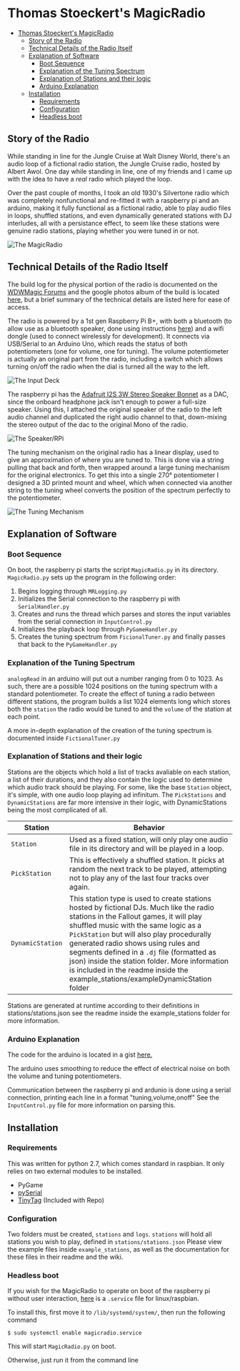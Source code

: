 # Thomas Stoeckert's MagicRadio

- [Thomas Stoeckert's MagicRadio](#thomas-stoeckerts-magicradio)
    - [Story of the Radio](#story-of-the-radio)
    - [Technical Details of the Radio Itself](#technical-details-of-the-radio-itself)
    - [Explanation of Software](#explanation-of-software)
        - [Boot Sequence](#boot-sequence)
        - [Explanation of the Tuning Spectrum](#explanation-of-the-tuning-spectrum)
        - [Explanation of Stations and their logic](#explanation-of-stations-and-their-logic)
        - [Arduino Explanation](#arduino-explanation)
    - [Installation](#installation)
        - [Requirements](#requirements)
        - [Configuration](#configuration)
        - [Headless boot](#headless-boot)

## Story of the Radio
While standing in line for the Jungle Cruise at Walt Disney World, there's an audio loop of a fictional radio station, the Jungle Cruise radio, hosted by Albert Awol. One day while standing in line, one of my friends and I came up with the idea to have a _real_ radio which played the loop. 

Over the past couple of months, I took an old 1930's Silvertone radio which was completely nonfunctional and re-fitted it with a raspberry pi and an arduino, making it fully functional as a fictional radio, able to play audio files in loops, shuffled stations, and even dynamically generated stations with DJ interludes, all with a persistance effect, to seem like these stations were genuine radio stations, playing whether you were tuned in or not. 

![The MagicRadio](https://i.imgur.com/pOTWmiq.jpg?1)


## Technical Details of the Radio Itself
The build log for the physical portion of the radio is documented on the [WDWMagic Forums](https://forums.wdwmagic.com/threads/the-magicradio-feat-the-jungle-cruises-albert-awol.945308/) and the google photos album of the build is located [here](https://photos.app.goo.gl/fU9hhGLBr1hyLAPs6), but a brief summary of the technical details are listed here for ease of access.

The radio is powered by a 1st gen Raspberry Pi B+, with both a bluetooth (to allow use as a bluetooth speaker, done using instructions [here](https://gist.github.com/mill1000/74c7473ee3b4a5b13f6325e9994ff84c)) and a wifi dongle (used to connect wirelessly for development). It connects via USB/Serial to an Arduino Uno, which reads the status of both potentiometers (one for volume, one for tuning). The volume potentiometer is actually an original part from the radio, including a switch which allows turning on/off the radio when the dial is turned all the way to the left. 

![The Input Deck](https://i.imgur.com/nMQsaa8.jpg)

The raspberry pi has the [Adafruit I2S 3W Stereo Speaker Bonnet](https://www.adafruit.com/product/3346) as a DAC, since the onboard headphone jack isn't enough to power a full-size speaker. Using this, I attached the original speaker of the radio to the left audio channel and duplicated the right audio channel to that, down-mixing the stereo output of the dac to the original Mono of the radio.

![The Speaker/RPi](https://i.imgur.com/3PFBfOr.jpg)

The tuning mechanism on the original radio has a linear display, used to give an approximation of where you are tuned to. This is done via a string pulling that back and forth, then wrapped around a large tuning mechanism for the original electronics. To get this into a single 270° potentiometer I designed a 3D printed mount and wheel, which when connected via another string to the tuning wheel converts the position of the spectrum perfectly to the potentiometer.

![The Tuning Mechanism](https://i.imgur.com/1p0pQXU.jpg)

## Explanation of Software
### Boot Sequence
On boot, the raspberry pi starts the script `MagicRadio.py` in its directory. `MagicRadio.py` sets up the program in the following order:
1. Begins logging through `MRLogging.py`
2. Initializes the Serial connection to the raspberry pi with `SerialHandler.py`
3. Creates and runs the thread which parses and stores the input variables from the serial connection in `InputControl.py`
4. Initializes the playback loop through `PyGameHandler.py`
5. Creates the tuning spectrum from `FicionalTuner.py` and finally passes that back to the `PyGameHandler.py`

### Explanation of the Tuning Spectrum
`analogRead` in an arduino will put out a number ranging from 0 to 1023. As such, there are a possible 1024 positions on the tuning spectrum with a standard potentiometer. To create the effect of tuning a radio between different stations, the program builds a list 1024 elements long which stores both the `station` the radio would be tuned to and the `volume` of the station at each point.

A more in-depth explanation of the creation of the tuning spectrum is documented inside `FictionalTuner.py`

### Explanation of Stations and their logic
Stations are the objects which hold a list of tracks avaliable on each station, a list of their durations, and they also contain the logic used to determine which audio track should be playing. For some, like the base `Station` object, it's simple, with one audio loop playing ad infinitum. The `PickStations` and `DynamicStations` are far more intensive in their logic, with DynamicStations being the most complicated of all. 

| Station | Behavior |
| --- | --- |
| `Station` | Used as a fixed station, will only play one audio file in its directory and will be played in a loop. |
| `PickStation` | This is effectively a shuffled station. It picks at random the next track to be played, attempting not to play any of the last four tracks over again. |
| `DynamicStation` | This station type is used to create stations hosted by fictional DJs. Much like the radio stations in the Fallout games, it will play shuffled music with the same logic as a `PickStation` but will also play procedurally generated radio shows using rules and segments defined in a `.dj` file (formatted as json) inside the station folder. More information is included in the readme inside the example_stations/exampleDynamicStation folder |

Stations are generated at runtime according to their definitions in stations/stations.json see the readme inside the example_stations folder for more information.

### Arduino Explanation
The code for the arduino is located in a gist [here.](https://gist.github.com/thomasstoeckert/f320184bb077844a9bad244a765d7d3d)

The arduino uses smoothing to reduce the effect of electrical noise on both the volume and tuning potentiometers. 

Communication between the raspberry pi and ardunio is done using a serial connection, printing each line in a format "tuning,volume,onoff"
See the `InputControl.py` file for more information on parsing this.

## Installation
### Requirements
This was written for python 2.7, which comes standard in raspbian. It only relies on two external modules to be installed.
* PyGame
* [pySerial](http://pyserial.readthedocs.io/en/latest/pyserial.html)
* [TinyTag](https://github.com/devsnd/tinytag) (Included with Repo)
### Configuration
Two folders must be created, `stations` and `logs`.
`stations` will hold all stations you wish to play, defined in `stations/stations.json` Please view the example files inside `example_stations`, as well as the documentation for these files in their readme and the wiki.
### Headless boot
If you wish for the MagicRadio to operate on boot of the raspberry pi without user interaction, [here](https://gist.github.com/thomasstoeckert/c6a16576ec855acb43e1dab59cb54f41) is a `.service` file for linux/raspbian. 

To install this, first move it to `/lib/systemd/system/`, then run the following command
```shell
$ sudo systemctl enable magicradio.service
```
This will start `MagicRadio.py` on boot.

Otherwise, just run it from the command line